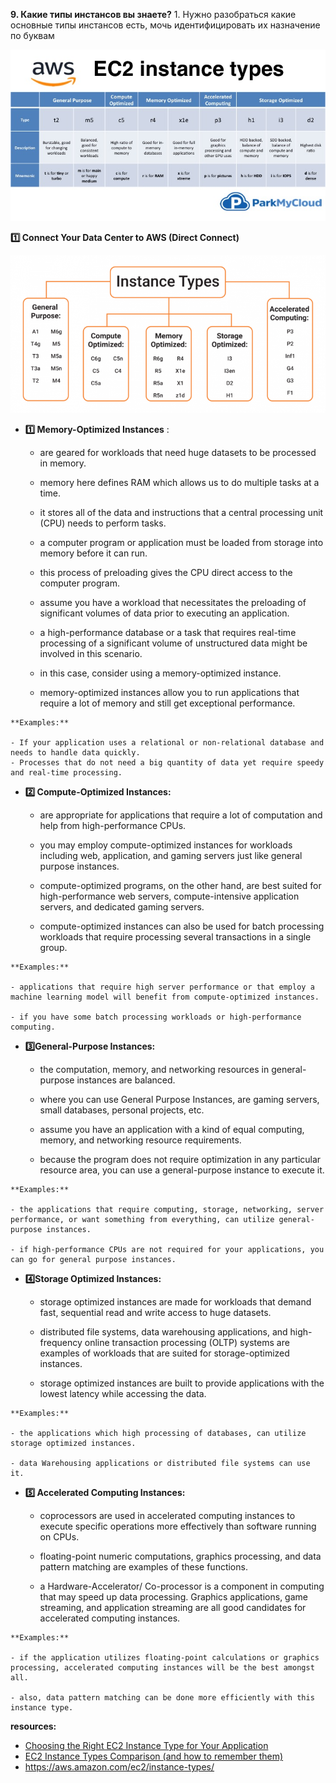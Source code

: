 **9. Какие типы инстансов вы знаете?**
    1. Нужно разобраться какие основные типы инстансов есть, мочь идентифицировать их назначение по буквам

![](./../img/10.ec2-instance-types-comparison.jpg)

**:one: Connect Your Data Center to AWS (Direct Connect)**

![](./../img/8.typesofec2instances768x384.png)

   - **:one: Memory-Optimized Instances** : 

     - are geared for workloads that need huge datasets to be processed in memory.

     - memory here defines RAM which allows us to do multiple tasks at a time. 

     - it stores all of the data and instructions that a central processing unit (CPU) needs to perform tasks. 

     - a computer program or application must be loaded from storage into memory before it can run. 

     - this process of preloading gives the CPU direct access to the computer program. 

     - assume you have a workload that necessitates the preloading of significant volumes of data prior to executing an application. 

     - a high-performance database or a task that requires real-time processing of a significant volume of unstructured data might be involved in this scenario. 

     - in this case, consider using a memory-optimized instance. 

     - memory-optimized instances allow you to run applications that require a lot of memory and still get exceptional performance.

    **Examples:**

    - If your application uses a relational or non-relational database and needs to handle data quickly.
    - Processes that do not need a big quantity of data yet require speedy and real-time processing. 

   - **:two: Compute-Optimized Instances:**

     - are appropriate for applications that require a lot of computation and help from high-performance CPUs. 

     - you may employ compute-optimized instances for workloads including web, application, and gaming servers just like general purpose instances. 

     - compute-optimized programs, on the other hand, are best suited for high-performance web servers, compute-intensive application servers, and dedicated gaming servers. 

     - compute-optimized instances can also be used for batch processing workloads that require processing several transactions in a single group.

    **Examples:**

    - applications that require high server performance or that employ a machine learning model will benefit from compute-optimized instances.
      
    - if you have some batch processing workloads or high-performance computing.   

   - **:three:General-Purpose Instances:** 
     - the computation, memory, and networking resources in general-purpose instances are balanced.

     - where you can use General Purpose Instances, are gaming servers, small databases, personal projects, etc. 
    
     - assume you have an application with a kind of equal computing, memory, and networking resource requirements.
    
     - because the program does not require optimization in any particular resource area, you can use a general-purpose instance to execute it.

    **Examples:**
    
    - the applications that require computing, storage, networking, server performance, or want something from everything, can utilize general-purpose instances.
      
    - if high-performance CPUs are not required for your applications, you can go for general purpose instances.

   - **:four:Storage Optimized Instances:**
     - storage optimized instances are made for workloads that demand fast, sequential read and write access to huge datasets.
     
     - distributed file systems, data warehousing applications, and high-frequency online transaction processing (OLTP) systems are examples of workloads that are suited for storage-optimized instances. 
     
     - storage optimized instances are built to provide applications with the lowest latency while accessing the data.

    **Examples:**

    - the applications which high processing of databases, can utilize storage optimized instances.
    
    - data Warehousing applications or distributed file systems can use it.

   - **:five: Accelerated Computing Instances:** 
     - coprocessors are used in accelerated computing instances to execute specific operations more effectively than software running on CPUs. 
    
     - floating-point numeric computations, graphics processing, and data pattern matching are examples of these functions. 
    
     - a Hardware-Accelerator/ Co-processor is a component in computing that may speed up data processing. Graphics applications, game streaming, and application streaming are all good candidates for accelerated computing instances.

    **Examples:**

    - if the application utilizes floating-point calculations or graphics processing, accelerated computing instances will be the best amongst all.
     
    - also, data pattern matching can be done more efficiently with this instance type.




**resources:**
 - [Choosing the Right EC2 Instance Type for Your Application](https://aws.amazon.com/blogs/aws/choosing-the-right-ec2-instance-type-for-your-application/)
 - [EC2 Instance Types Comparison (and how to remember them)](https://jaychapel.medium.com/ec2-instance-types-comparison-and-how-to-remember-them-bbb96b578aea)
 - https://aws.amazon.com/ec2/instance-types/